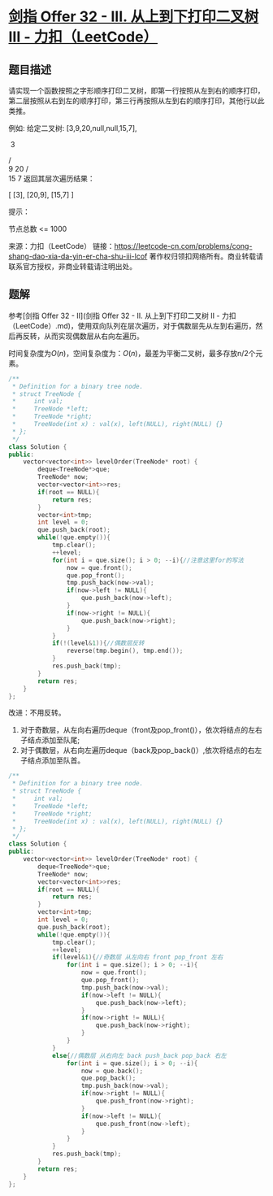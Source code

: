 # [剑指 Offer 32 - III. 从上到下打印二叉树 III - 力扣（LeetCode）](https://leetcode-cn.com/problems/cong-shang-dao-xia-da-yin-er-cha-shu-iii-lcof/)

## 题目描述

请实现一个函数按照之字形顺序打印二叉树，即第一行按照从左到右的顺序打印，第二层按照从右到左的顺序打印，第三行再按照从左到右的顺序打印，其他行以此类推。

 

例如:
给定二叉树: [3,9,20,null,null,15,7],

​    3

   / \
  9  20
    /  \
   15   7
返回其层次遍历结果：

[
  [3],
  [20,9],
  [15,7]
]


提示：

节点总数 <= 1000

来源：力扣（LeetCode）
链接：https://leetcode-cn.com/problems/cong-shang-dao-xia-da-yin-er-cha-shu-iii-lcof
著作权归领扣网络所有。商业转载请联系官方授权，非商业转载请注明出处。



## 题解

参考[剑指 Offer 32 - II](剑指 Offer 32 - II. 从上到下打印二叉树 II - 力扣（LeetCode）.md)，使用双向队列在层次遍历，对于偶数层先从左到右遍历，然后再反转，从而实现偶数层从右向左遍历。

时间复杂度为$O(n)$，空间复杂度为：$O(n)$，最差为平衡二叉树，最多存放n/2个元素。

```cpp
/**
 * Definition for a binary tree node.
 * struct TreeNode {
 *     int val;
 *     TreeNode *left;
 *     TreeNode *right;
 *     TreeNode(int x) : val(x), left(NULL), right(NULL) {}
 * };
 */
class Solution {
public:
    vector<vector<int>> levelOrder(TreeNode* root) {
        deque<TreeNode*>que;
        TreeNode* now;
        vector<vector<int>>res;
        if(root == NULL){
            return res;
        }
        vector<int>tmp;
        int level = 0;
        que.push_back(root);
        while(!que.empty()){ 
            tmp.clear();
            ++level;
            for(int i = que.size(); i > 0; --i){//注意这里for的写法
                now = que.front();
                que.pop_front();
                tmp.push_back(now->val);
                if(now->left != NULL){
                    que.push_back(now->left);
                }
                if(now->right != NULL){
                    que.push_back(now->right);
                }
            }
            if(!(level&1)){//偶数层反转
                reverse(tmp.begin(), tmp.end());
            }
            res.push_back(tmp);
        }
        return res;
    }
};
```

改进：不用反转。

1. 对于奇数层，从左向右遍历deque（front及pop_front()），依次将结点的左右子结点添加至队尾;
2. 对于偶数层，从右向左遍历deque（back及pop_back()）,依次将结点的右左子结点添加至队首。

```cpp
/**
 * Definition for a binary tree node.
 * struct TreeNode {
 *     int val;
 *     TreeNode *left;
 *     TreeNode *right;
 *     TreeNode(int x) : val(x), left(NULL), right(NULL) {}
 * };
 */
class Solution {
public:
    vector<vector<int>> levelOrder(TreeNode* root) {
        deque<TreeNode*>que;
        TreeNode* now;
        vector<vector<int>>res;
        if(root == NULL){
            return res;
        }
        vector<int>tmp;
        int level = 0;
        que.push_back(root);
        while(!que.empty()){ 
            tmp.clear();
            ++level;
            if(level&1){//奇数层 从左向右 front pop_front 左右
                for(int i = que.size(); i > 0; --i){
                    now = que.front();
                    que.pop_front();
                    tmp.push_back(now->val);
                    if(now->left != NULL){
                        que.push_back(now->left);
                    }
                    if(now->right != NULL){
                        que.push_back(now->right);
                    }
                }
            }
            else{//偶数层 从右向左 back push_back pop_back 右左
                for(int i = que.size(); i > 0; --i){
                    now = que.back();
                    que.pop_back();
                    tmp.push_back(now->val);
                    if(now->right != NULL){
                        que.push_front(now->right);
                    }
                    if(now->left != NULL){
                        que.push_front(now->left);
                    }
                }
            }
            res.push_back(tmp);
        }
        return res;
    }
};
```

